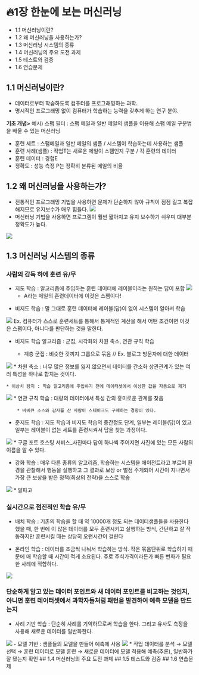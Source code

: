 # :fire:1장 한눈에 보는 머신러닝
* 1.1 머신러닝이란?
* 1.2 왜 머신러닝을 사용하는가?
* 1.3 머신러닝 시스템의 종류
* 1.4 머신러닝의 주요 도전 과제
* 1.5 테스트와 검증
* 1.6 연습문제
## 1.1 머신러닝이란?
  * 데이터로부터 학습하도록 컴퓨터를 프로그래밍하는 과학.
  * 명시적인 프로그래밍 없이 컴퓨터가 학습하는 능력을 갖추게 하는 연구 분야.
  
   **기초 개념>**
	 예시) 스팸 필터 : 스팸 메일과 일반 메일의 샘플을 이용해 스팸 메일 구분법을 배울 수 있는 머신러닝
* 훈련 세트 : 스팸메일과 일반 메일의 샘플 / 시스템이 학습하는데 사용하는 샘플
* 훈련 사례(샘플) : 작업T는 새로운 메일이 스팸인지 구분 / 각 훈련의 데이터
* 훈련 데이터 : 경험E
* 정확도 : 성능 측정 P는 정확히 분류된 메일의 비율
	      
##  1.2 왜 머신러닝을 사용하는가?
* 전통적인 프로그래밍 기법을 사용하면 문제가 단순하지 않아 규칙이 점점 길고 복잡해지므로 유지보수가 매우 힘들다.
  <img src = "https://github.com/gmksf99/Hands_On-Machin-Learning/blob/master/.img/01.png"/>
* 머신러닝 기법을 사용하면 프로그램이 훨씬 짧아지고 유지 보수하기 쉬우며 대부분 정확도가 높다.
<img src = "https://github.com/gmksf99/Hands_On-Machin-Learning/blob/master/.img/02.png"/>

## 1.3 머신러닝 시스템의 종류
### 사람의 감독 하에 훈련 유/무
* 지도 학습 : 알고리즘에 주입하는 훈련 데이터에 레이블이라는 원하는 답이 포함
  <img src = "https://github.com/gmksf99/Hands_On-Machin-Learning/blob/master/.img/05.png"/>  
	* A라는 메일의 훈련데이터에 이것은 스팸이다!

- 비지도 학습 : 말 그대로 훈련 데이터에 레이블(답)이 없이 시스템이 알아서 학습
<img src = "https://github.com/gmksf99/Hands_On-Machin-Learning/blob/master/.img/06.png"/>
Ex. 컴퓨터가 스스로 훈련세트를 통해서 통계적인 계산을 해서 어떤 조건이면 이것은 스팸이다, 아니다를 판단하는 것을 말한다.

- 비지도 학습 알고리즘 : 군집, 시각화와 차원 축소, 연관 규칙 학습

	* 계층 군집 : 비슷한 것끼지 그룹으로 묶음 // Ex. 블로그 방문자에 대한 데이터
<img src = "https://github.com/gmksf99/Hands_On-Machin-Learning/blob/master/.img/07.png"/>
	* 차원 축소 : 너무 많은 정보를 잃지 않으면서 데이터를 간소화 상관관계가 있는 여러 특성을 하나로 합치는 것이다.

	* 이상치 탐지 : 학습 알고리즘에 주입하기 전에 데이터셋에서 이상한 값을 자동으로 제거
<img src = "https://github.com/gmksf99/Hands_On-Machin-Learning/blob/master/.img/08.png"/>
	* 연관 규칙 학습 : 대량의 데이터에서 특성 간의 흥미로운 관계를 찾음

		* 바비큐 소스와 감자를 산 사람이 스테이크도 구매하는 경향이 있다.

- 준지도 학습 : 지도 학습과 비지도 학습의 중간정도 단계, 일부는 레이블(답)이 있고 일부는 레이블이 없는 세트를 훈련시켜서 답을 찾는 과정이다.
<img src = "https://github.com/gmksf99/Hands_On-Machin-Learning/blob/master/.img/09.png"/>
	* 구글 포토 호스팅 서비스_사진마다 답이 하나씩 주어지면 사진에 있는 모든 사람의 이름을 알 수 있다.

- 강화 학습 : 매우 다른 종류의 알고리즘, 학습하는 시스템을 에이전트라고 부르며 환경을 관찰해서 행동을 실행하고 그 결과로 보상 or 벌점 주게되어 시간이 지나면서 가장 큰 보상을 받은 정책(최상의 전략)을 스스로 학습
<img src = "https://github.com/gmksf99/Hands_On-Machin-Learning/blob/master/.img/10.png"/>
	* 알파고

### 실시간으로 점진적인 학습 유/무

- 배치 학습 : 기존의 학습을 할 때 약 10000개 정도 되는 데이터샘플들을 사용한다 했을 때, 한 번에 이 많은 데이터를 모두 훈련시키고 실행하는 방식, 간단하고 잘 작동하지만 훈련시킬 때는 상당히 오랜시간이 걸린다

- 온라인 학습 : 데이터를 조금씩 나눠서 학습하는 방식. 작은 묶음단위로 학습하기 때문에 매 학습할 때 시간이 적게 소요된다. 주로 주식가격이라든가 빠른 변화가 필요한 사례에 적합하다.
<img src = "https://github.com/gmksf99/Hands_On-Machin-Learning/blob/master/.img/11.png"/>

### 단순하게 알고 있는 데이터 포인트와 새 데이터 포인트를 비교하는 것인지, 아니면 훈련 데이터셋에서 과학자들처럼 패턴을 발견하여 예측 모델을 만드는지
- 사례 기반 학습 : 단순히 사례를 기억하므로써 학습을 한다. 그리고 유사도 측정을 사용해 새로운 데이터를 일반화한다.
<img src = "https://github.com/gmksf99/Hands_On-Machin-Learning/blob/master/.img/12.png"/>
- 모델 기반 : 샘플들의 모델을 만들어 예측에 사용
<img src = "https://github.com/gmksf99/Hands_On-Machin-Learning/blob/master/.img/13.png"/>
* 작업
데이터를 분석 → 모델 선택 → 훈련 데이터로 모델 훈련 → 새로운 데이터에 모델 적용해 예측(추론), 일반화가 잘 됐는지 확인
## 1.4 머신러닝의 주요 도전 과제
## 1.5 테스트와 검증
## 1.6 연습문제
